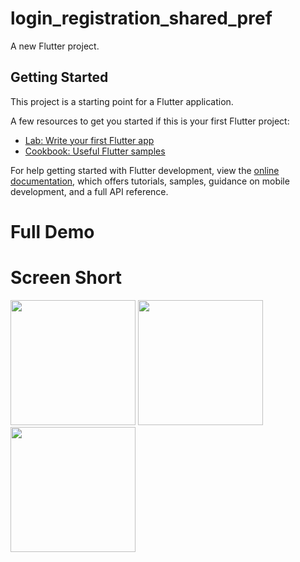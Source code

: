 # login_registration_shared_pref

A new Flutter project.

## Getting Started

This project is a starting point for a Flutter application.

A few resources to get you started if this is your first Flutter project:

- [Lab: Write your first Flutter app](https://docs.flutter.dev/get-started/codelab)
- [Cookbook: Useful Flutter samples](https://docs.flutter.dev/cookbook)

For help getting started with Flutter development, view the
[online documentation](https://docs.flutter.dev/), which offers tutorials,
samples, guidance on mobile development, and a full API reference.


# Full Demo


# Screen Short
<img src = "https://user-images.githubusercontent.com/114761517/235346686-58930f89-d333-4f99-a98c-9eb0be73d7d7.png" width = "200px">  <img src = "https://user-images.githubusercontent.com/114761517/235346727-f1d96a50-060f-4dad-8e87-afabaf1a97ce.png" width = "200px"> <img src = "https://user-images.githubusercontent.com/114761517/235346824-d863f189-cebe-4c6e-81b8-0a4867b5d71d.png" width = "200px">
